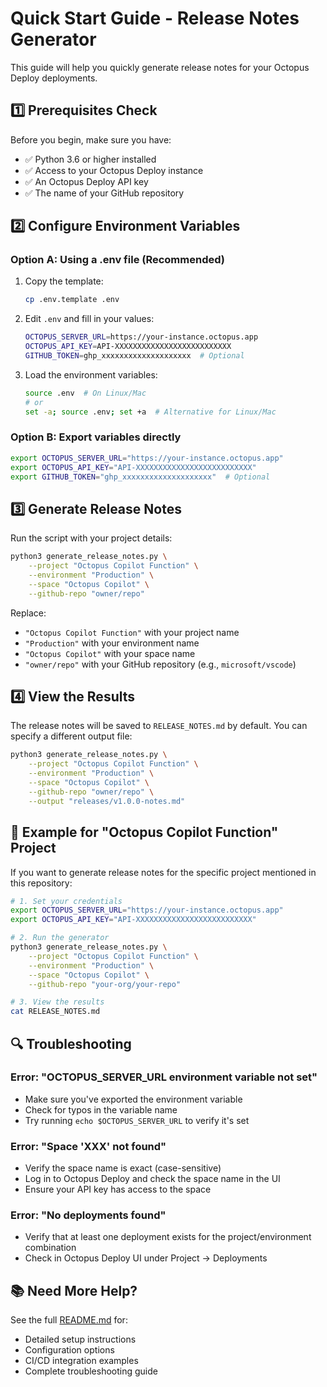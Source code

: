 # Quick Start Guide - Release Notes Generator

This guide will help you quickly generate release notes for your Octopus Deploy deployments.

## 1️⃣ Prerequisites Check

Before you begin, make sure you have:
- ✅ Python 3.6 or higher installed
- ✅ Access to your Octopus Deploy instance
- ✅ An Octopus Deploy API key
- ✅ The name of your GitHub repository

## 2️⃣ Configure Environment Variables

### Option A: Using a .env file (Recommended)

1. Copy the template:
   ```bash
   cp .env.template .env
   ```

2. Edit `.env` and fill in your values:
   ```bash
   OCTOPUS_SERVER_URL=https://your-instance.octopus.app
   OCTOPUS_API_KEY=API-XXXXXXXXXXXXXXXXXXXXXXXXXX
   GITHUB_TOKEN=ghp_xxxxxxxxxxxxxxxxxxxx  # Optional
   ```

3. Load the environment variables:
   ```bash
   source .env  # On Linux/Mac
   # or
   set -a; source .env; set +a  # Alternative for Linux/Mac
   ```

### Option B: Export variables directly

```bash
export OCTOPUS_SERVER_URL="https://your-instance.octopus.app"
export OCTOPUS_API_KEY="API-XXXXXXXXXXXXXXXXXXXXXXXXXX"
export GITHUB_TOKEN="ghp_xxxxxxxxxxxxxxxxxxxx"  # Optional
```

## 3️⃣ Generate Release Notes

Run the script with your project details:

```bash
python3 generate_release_notes.py \
    --project "Octopus Copilot Function" \
    --environment "Production" \
    --space "Octopus Copilot" \
    --github-repo "owner/repo"
```

Replace:
- `"Octopus Copilot Function"` with your project name
- `"Production"` with your environment name
- `"Octopus Copilot"` with your space name
- `"owner/repo"` with your GitHub repository (e.g., `microsoft/vscode`)

## 4️⃣ View the Results

The release notes will be saved to `RELEASE_NOTES.md` by default. You can specify a different output file:

```bash
python3 generate_release_notes.py \
    --project "Octopus Copilot Function" \
    --environment "Production" \
    --space "Octopus Copilot" \
    --github-repo "owner/repo" \
    --output "releases/v1.0.0-notes.md"
```

## 🎯 Example for "Octopus Copilot Function" Project

If you want to generate release notes for the specific project mentioned in this repository:

```bash
# 1. Set your credentials
export OCTOPUS_SERVER_URL="https://your-instance.octopus.app"
export OCTOPUS_API_KEY="API-XXXXXXXXXXXXXXXXXXXXXXXXXX"

# 2. Run the generator
python3 generate_release_notes.py \
    --project "Octopus Copilot Function" \
    --environment "Production" \
    --space "Octopus Copilot" \
    --github-repo "your-org/your-repo"

# 3. View the results
cat RELEASE_NOTES.md
```

## 🔍 Troubleshooting

### Error: "OCTOPUS_SERVER_URL environment variable not set"
- Make sure you've exported the environment variable
- Check for typos in the variable name
- Try running `echo $OCTOPUS_SERVER_URL` to verify it's set

### Error: "Space 'XXX' not found"
- Verify the space name is exact (case-sensitive)
- Log in to Octopus Deploy and check the space name in the UI
- Ensure your API key has access to the space

### Error: "No deployments found"
- Verify that at least one deployment exists for the project/environment combination
- Check in Octopus Deploy UI under Project → Deployments

## 📚 Need More Help?

See the full [README.md](README.md) for:
- Detailed setup instructions
- Configuration options
- CI/CD integration examples
- Complete troubleshooting guide
